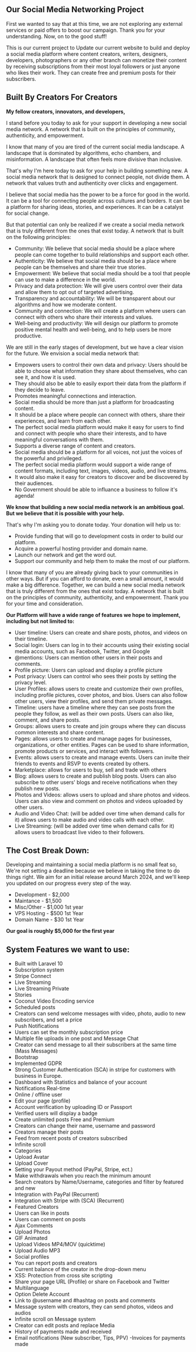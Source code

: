

## Our Social Media Networking Project

First we wanted to say that at this time, we are not exploring any external services or paid offers to boost our campaign. Thank you for your understanding. Now, on to the good stuff!

This is our current project to Update our current website to build and deploy a social media platform where content creators, writers, designers, developers, photographers or any other branch can monetize their content by receiving subscriptions from their most loyal followers or just anyone who likes their work. They can create free and premium posts for their subscribers.

## Built By Creators For Creators

**My fellow creators, innovators, and developers,**

I stand before you today to ask for your support in developing a new social media network. A network that is built on the principles of community, authenticity, and empowerment.

I know that many of you are tired of the current social media landscape. A landscape that is dominated by algorithms, echo chambers, and misinformation. A landscape that often feels more divisive than inclusive.

That's why I'm here today to ask for your help in building something new. A social media network that is designed to connect people, not divide them. A network that values truth and authenticity over clicks and engagement.

I believe that social media has the power to be a force for good in the world. It can be a tool for connecting people across cultures and borders. It can be a platform for sharing ideas, stories, and experiences. It can be a catalyst for social change.

But that potential can only be realized if we create a social media network that is truly different from the ones that exist today. A network that is built on the following principles:

- Community: We believe that social media should be a place where people can come together to build relationships and support each other.
- Authenticity: We believe that social media should be a place where people can be themselves and share their true stories.
- Empowerment: We believe that social media should be a tool that people can use to make a difference in the world.
- Privacy and data protection: We will give users control over their data and allow them to opt out of targeted advertising.
- Transparency and accountability: We will be transparent about our algorithms and how we moderate content.
- Community and connection: We will create a platform where users can connect with others who share their interests and values.
- Well-being and productivity: We will design our platform to promote positive mental health and well-being, and to help users be more productive.

We are still in the early stages of development, but we have a clear vision for the future. We envision a social media network that:

- Empowers users to control their own data and privacy: Users should be able to choose what information they share about themselves, who can see it, and how it is used.
- They should also be able to easily export their data from the platform if they decide to leave.
- Promotes meaningful connections and interaction.
- Social media should be more than just a platform for broadcasting content.
- It should be a place where people can connect with others, share their experiences, and learn from each other.
- The perfect social media platform would make it easy for users to find and connect with people who share their interests, and to have meaningful conversations with them.
- Supports a diverse range of content and creators.
- Social media should be a platform for all voices, not just the voices of the powerful and privileged.
- The perfect social media platform would support a wide range of content formats, including text, images, videos, audio, and live streams.
- It would also make it easy for creators to discover and be discovered by their audiences.
- No Government should be able to influance a business to follow it's agenda!

**We know that building a new social media network is an ambitious goal. But we believe that it is possible with your help.**

That's why I'm asking you to donate today. Your donation will help us to:

- Provide funding that will go to development costs in order to build our platform.
- Acquire a powerful hosting provider and domain name.
- Launch our network and get the word out.
- Support our community and help them to make the most of our platform.

I know that many of you are already giving back to your communities in other ways. But if you can afford to donate, even a small amount, it would make a big difference. Together, we can build a new social media network that is truly different from the ones that exist today. A network that is built on the principles of community, authenticity, and empowerment. Thank you for your time and consideration.

**Our Platform will have a wide range of features we hope to implement, including but not limited to:**

- User timeline: Users can create and share posts, photos, and videos on their timeline.
- Social login: Users can log in to their accounts using their existing social media accounts, such as Facebook, Twitter, and Google
- @mentions: Users can mention other users in their posts and comments.
- Profile picture: Users can upload and display a profile picture
- Post privacy: Users can control who sees their posts by setting the privacy level.
- User Profiles: allows users to create and customize their own profiles, including profile pictures, cover photos, and bios. Users can also follow other users, view their profiles, and send them private messages.
- Timeline: users have a timeline where they can see posts from the people they follow, as well as their own posts. Users can also like, comment, and share posts.
- Groups: allows users to create and join groups where they can discuss common interests and share content.
- Pages: allows users to create and manage pages for businesses, organizations, or other entities. Pages can be used to share information, promote products or services, and interact with followers.
- Events: allows users to create and manage events. Users can invite their friends to events and RSVP to events created by others.
- Marketplace: allows for users to buy, sell and trade with others
- Blog: allows users to create and publish blog posts. Users can also subscribe to other users' blogs and receive notifications when they publish new posts.
- Photos and Videos: allows users to upload and share photos and videos. Users can also view and comment on photos and videos uploaded by other users.
- Audio and Video Chat: (will be added over time when demand calls for it) allows users to make audio and video calls with each other.
- Live Streaming: (will be added over time when demand calls for it) allows users to broadcast live video to their followers.

## The Cost Break Down:

Developing and maintaining a social media platform is no small feat so, We're not setting a deadline because we believe in taking the time to do things right. We aim for an initial release around March 2024, and we'll keep you updated on our progress every step of the way.

- Development - $2,000
- Maintance - $1,500
- Misc/Other - $1,000 1st year
- VPS Hosting - $500 1st Year
- Domain Name - $30 1st Year

**Our goal is roughly $5,000 for the first year**

## System Features we want to use:

- Built with Laravel 10
- Subscription system
- Stripe Connect
- Live Streaming
- Live Streaming Private
- Stories
- Coconut Video Encoding service
- Scheduled posts
- Creators can send welcome messages with video, photo, audio to new subscribers, and set a price
- Push Notifications
- Users can set the monthly subscription price
- Multiple file uploads in one post and Message Chat
- Creator can send message to all their subscribers at the same time (Mass Messages)
- Bootstrap
- Implemented GDPR
- Strong Customer Authentication (SCA) in stripe for customers with business in Europe.
- Dashboard with Statistics and balance of your account
- Notifications Real-time
- Online / offline user
- Edit your page (profile)
- Account verification by uploading ID or Passport
- Verified users will display a badge
- Create unlimited posts Free and Premium
- Creators can change their name, username and password
- Creators manage their posts
- Feed from recent posts of creators subscribed
- Infinite scroll
- Categories
- Upload Avatar
- Upload Cover
- Setting your Payout method (PayPal, Stripe, ect.)
- Make withdrawals when you reach the minimum amount
- Search creators by Name/Username, categories and filter by featured and new
- Integration with PayPal (Recurrent)
- Integration with Stripe with (SCA) (Recurrent)
- Featured Creators
- Users can like in posts
- Users can comment on posts
- Ajax Comments
- Upload Photos
- GIF Animated
- Upload Videos MP4/MOV (quicktime)
- Upload Audio MP3
- Social profiles
- You can report posts and creators
- Current balance of the creator in the drop-down menu
- XSS: Protection from cross site scripting
- Share your page URL (Profile) or share on Facebook and Twitter
- Multilanguage
- Option Delete Account
- Link to @username and #hashtag on posts and comments
- Message system with creators, they can send photos, videos and audios
- Infinite scroll on Message system
- Creator can edit posts and replace Media
- History of payments made and received
- Email notifications (New subscriber, Tips, PPV)
-Invoices for payments made
